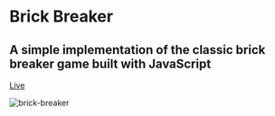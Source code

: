 # Brick Breaker

## A simple implementation of the classic brick breaker game built with JavaScript

[Live](https://aahmad94.github.io/brick-breaker/)

![brick-breaker](assets/images/brick-breaker)
